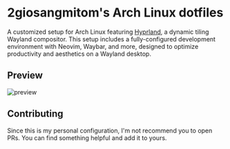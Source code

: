 # 2giosangmitom's Arch Linux dotfiles

A customized setup for Arch Linux featuring [Hyprland](https://hyprland.org/), a dynamic tiling Wayland compositor. This setup includes a fully-configured development environment with Neovim, Waybar, and more, designed to optimize productivity and aesthetics on a Wayland desktop.

## Preview

![preview](./assets/preview.gif)

## Contributing

Since this is my personal configuration, I'm not recommend you to open PRs. You can find something helpful and add it to yours.
